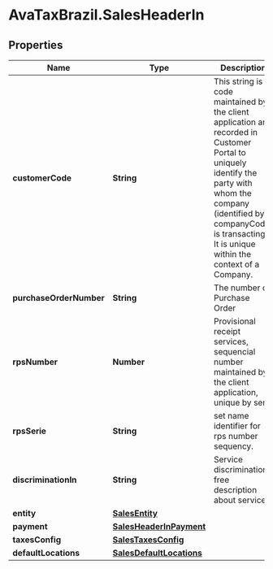 # AvaTaxBrazil.SalesHeaderIn

## Properties
Name | Type | Description | Notes
------------ | ------------- | ------------- | -------------
**customerCode** | **String** | This string is a code maintained by the client application and recorded in Customer Portal to uniquely identify the party with whom the company (identified by companyCode) is transacting. It is unique within the context of a Company. | 
**purchaseOrderNumber** | **String** | The number of Purchase Order | [optional] 
**rpsNumber** | **Number** | Provisional receipt services, sequencial number maintained by the client application, unique by serie | [optional] 
**rpsSerie** | **String** | set name identifier for rps number sequency. | [optional] [default to &#39;0&#39;]
**discriminationIn** | **String** | Service discrimination, free description about service | [optional] 
**entity** | [**SalesEntity**](SalesEntity.md) |  | [optional] 
**payment** | [**SalesHeaderInPayment**](SalesHeaderInPayment.md) |  | [optional] 
**taxesConfig** | [**SalesTaxesConfig**](SalesTaxesConfig.md) |  | [optional] 
**defaultLocations** | [**SalesDefaultLocations**](SalesDefaultLocations.md) |  | [optional] 


